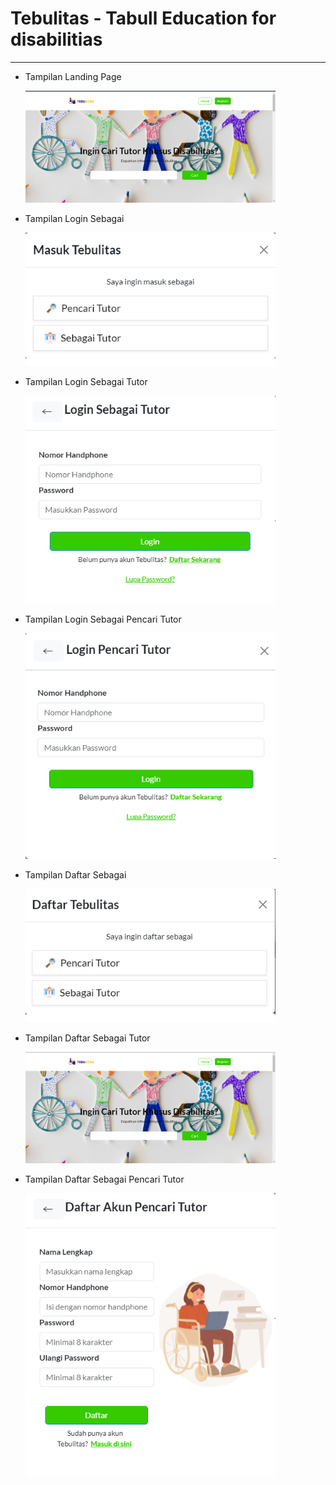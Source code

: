 # Tebulitas - Tabull Education for disabilitias
<hr>

- Tampilan Landing Page
  <p><img src="Images_Github/Landing Page.png" width="400" alt="Landing Page"></p>
- Tampilan Login Sebagai
  <p><img src="Images_Github/Masuk sebagai.png" width="400" alt="Login Sebagai"></p>
- Tampilan Login Sebagai Tutor
  <p><img src="Images_Github/Login Sebagai tutor.png" width="400" alt="Login Sebagai Tutor"></p>
- Tampilan Login Sebagai Pencari Tutor
  <p><img src="Images_Github/Login sebagai pencari tutor.png" width="400" alt="Login Sebagai Pencari Tutor"></p>
- Tampilan Daftar Sebagai
  <p><img src="Images_Github/Daftar Sebagai.png" width="400" alt="Daftar Sebagai"></p>
- Tampilan Daftar Sebagai Tutor
  <p><img src="Images_Github/Daftar sebagai tutor.png" width="400" alt="Daftar Sebagai Tutor"></p>
- Tampilan Daftar Sebagai Pencari Tutor
  <p><img src="Images_Github/Daftar sebagai pencari tutor.png" width="400" alt="Daftar Sebagai Pencari Tutor"></p>

